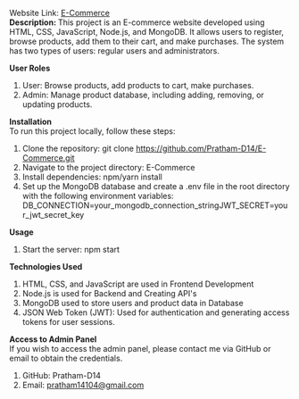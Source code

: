 Website Link: <a href="https://pratham-d14.github.io/E-Commerce/">E-Commerce</a><br> 
<b>Description: </b>
This project is an E-commerce website developed using HTML, CSS, JavaScript, Node.js, and MongoDB. It allows users to register, browse products, add them to their cart, and make purchases. The system has two types of users: regular users and administrators.

<b>User Roles</b>
1. User: Browse products, add products to cart, make purchases.
2. Admin: Manage product database, including adding, removing, or updating products.
 


<b>Installation</b><br>
To run this project locally, follow these steps:  
1. Clone the repository: git clone https://github.com/Pratham-D14/E-Commerce.git
2. Navigate to the project directory: E-Commerce
3. Install dependencies: npm/yarn install
4. Set up the MongoDB database and create a .env file in the root directory with the following environment variables: DB_CONNECTION=your_mongodb_connection_stringJWT_SECRET=your_jwt_secret_key


<b>Usage</b>
1. Start the server: npm start

<b>Technologies Used</b>
1. HTML, CSS, and JavaScript are used in Frontend Development
2. Node.js is used for Backend and Creating API's
3. MongoDB used to store users and product data in Database
4. JSON Web Token (JWT): Used for authentication and generating access tokens for user sessions.

<b>Access to Admin Panel</b> <br>
If you wish to access the admin panel, please contact me via GitHub or email to obtain the credentials.
1. GitHub: Pratham-D14
2. Email: pratham14104@gmail.com
